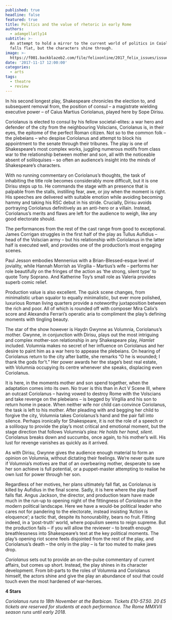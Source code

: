 ```yaml
---
published: true
headline: false
featured: true
title: Politics and the value of rhetoric in early Rome
authors:
  - adamgellatly14
subtitle: >-
  An attempt to hold a mirror to the current world of politics in Coiolanus
  falls flat, but the characters shine through.
image: >-
  https://f001.backblazeb2.com/file/felixonline/2017_felix_issues/issue_1676/1676_arts_coriolanus.jpg
date: '2017-11-17 12:00:00'
categories:
  - arts
tags:
  - theatre
  - review
---
```

In his second longest play, Shakespeare chronicles the election to, and subsequent removal from, the position of consul – a magistrate wielding executive power – of Caius Martius Coriolanus, played here by Sope Dirisu.

 Coriolanus is elected to consul by his fellow societal-elites: a war hero and defender of the city from the neighbouring Volscians, Coriolanus is, in their eyes, the epitome of the perfect Roman citizen. Not so to the common folk – the plebeians – who despise Coriolanus and attempt to block his appointment to the senate through their tribunes. The play is one of Shakespeare’s most complex works, juggling numerous motifs from class war to the relationship between mother and son, all with the noticeable absent of soliloquises – so often an audience’s insight into the minds of Shakespeare’s characters.
 
With no running commentary on Coriolanus’s thoughts, the task of inhabiting the title role becomes considerably more difficult, but it is one Dirisu steps up to. He commands the stage with an presence that is palpable from the stalls, instilling fear, awe, or joy when the moment is right. His speeches are delivered with suitable emotion while avoiding becoming hammy and taking his RSC debut in his stride. Crucially, Dirisu avoids portraying Coriolanus definitively as an anti-hero or a villain. Instead, Coriolanus’s merits and flaws are left for the audience to weigh, like any good electorate should.

The performances from the rest of the cast range from good to exceptional. James Corrigan struggles in the first half of the play as Tullus Aufidius – head of the Volscian army – but his relationship with Coriolanus in the latter half is executed well, and provides one of the production’s most engaging scenes.

Paul Jesson embodies Mennenius with a Brian-Blessed-esque level of joviality, while Hannah Morrish as Virgilia – Martius’s wife – performs her role beautifully on the fringes of the action as ‘the strong, silent type’ to quote Tony Soprano. And Katherine Toy’s small role as Valeria provides superb comic relief.

Production value is also excellent. The quick scene changes, from minimalistic urban squalor to equally minimalistic, but ever more polished, luxurious Roman living quarters provide a noteworthy juxtaposition between the rich and poor. All of which is rounded off with composer Mira Calix’s score and Alexandra Ferrari’s operatic aria to compliment the play’s defining moments with tingling beauty.

The star of the show however is Haydn Gwynne as Volumnia, Coriolanus’s mother. Gwynne, in conjunction with Dirisu, plays out the most intriguing and complex mother-son relationship in any Shakespeare play, _Hamlet_ included. Volumnia makes no secret of her influence on Coriolanus and her desire to paint him as a war hero to appease the plebeians. On hearing of Coriolanus return to the city after battle, she remarks “O he is wounded; I thank the gods for’t.” Her power awards her the stage’s best real estate, with Volumnia occupying its centre whenever she speaks, displacing even Coriolanus.

It is here, in the moments mother and son spend together, when the adaptation comes into its own. No truer is this than in Act V Scene III, where an outcast Coriolanus – having vowed to destroy Rome with the Volscians and take revenge on the plebeians – is begged by Virgilia and his son to return home in peace. When neither wife nor child can convince Coriolanus, the task is left to his mother. After pleading with and begging her child to forgive the city, Volumnia takes Coriolanus’s hand and the pair fall into silence. Perhaps ironically for  Shakespeare, it is not the role of a speech or a soliloquy to provide the play’s most critical and emotional moment, but the stage direction that follows Volumnia’s plea: _He holds her hand, silent_. Coriolanus breaks down and succumbs, once again, to his mother’s will. His lust for revenge vanishes as quickly as it arrived.

As with Dirisu, Gwynne gives the audience enough material to form an opinion on Volumnia, without dictating their feelings. We’re never quite sure if Volumnia’s motives are that of an overbearing mother, desperate to see her son achieve is full potential, or a puppet-master attempting to realise he own lust for power through her son.

Regardless of her motives, her plans ultimately fall flat, as Coriolanus is killed by Aufidius in the final scene. Sadly, it is here where the play itself falls flat. Angus Jackson, the director, and production team have made much in the run-up to opening night of the fittingness of _Coriolanus_ in the modern political landscape. Here we have a would-be political leader who cares not for pandering to the electorate, instead insisting ‘Action is eloquence’; a tactic that, despite its honourability, bears no fruit. Fitting indeed, in a ‘post-truth’ world, where populism seems to reign supreme. But the production fails – if you will allow the reviewer – to breath enough breathlessness into Shakespeare’s text at the key political moments. The play’s opening riot scene feels disjointed from the rest of the play, and Coriolanus’s death – the only in the play – is far too muted to make jaws drop.

_Coriolanus_ sets out to provide an on-the-pulse commentary of current affairs, but comes up short. Instead, the play shines in its character development. From bit-parts to the roles of Volumnia and Coriolanus himself, the actors shine and give the play an abundance of soul that could touch even the most hardened of war-heroes.

**4 Stars**

_Coriolanus runs to 18th November at the Barbican. Tickets £10-57.50. 20 £5 tickets are reserved for students at each performance. The Rome MMXVII season runs until early 2018._
